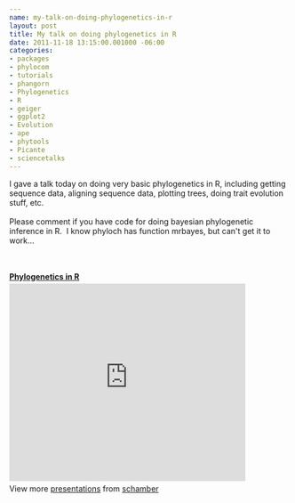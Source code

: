 ```yaml
--- 
name: my-talk-on-doing-phylogenetics-in-r
layout: post
title: My talk on doing phylogenetics in R
date: 2011-11-18 13:15:00.001000 -06:00
categories: 
- packages
- phylocom
- tutorials
- phangorn
- Phylogenetics
- R
- geiger
- ggplot2
- Evolution
- ape
- phytools
- Picante
- sciencetalks
---
```

I gave a talk today on doing very basic phylogenetics in R, including getting sequence data, aligning sequence data, plotting trees, doing trait evolution stuff, etc.<br /><br />Please comment if you have code for doing bayesian phylogenetic inference in R. &nbsp;I know phyloch has function mrbayes, but can't get it to work...<br /><br /><br /><div id="__ss_10222772" style="width: 425px;"><strong style="display: block; margin: 12px 0 4px;"><a href="http://www.slideshare.net/schamber/phylogenetics-in-r" target="_blank" title="Phylogenetics in R">Phylogenetics in R</a></strong> <iframe frameborder="0" height="355" marginheight="0" marginwidth="0" scrolling="no" src="http://www.slideshare.net/slideshow/embed_code/10222772" width="425"></iframe> <br /><div style="padding: 5px 0 12px;">View more <a href="http://www.slideshare.net/" target="_blank">presentations</a> from <a href="http://www.slideshare.net/schamber" target="_blank">schamber</a> </div></div>
